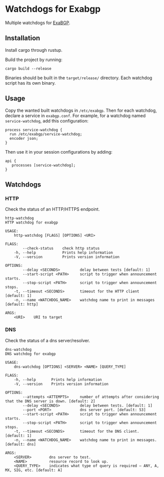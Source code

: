 Watchdogs for Exabgp
====================

Multiple watchdogs for [ExaBGP](https://github.com/Exa-Networks/exabgp).

Installation
------------

Install cargo through rustup.

Build the project by running:
```
cargo build --release
```

Binaries should be built in the `target/release/` directory. Each watchdog
script has its own binary.

Usage
-----

Copy the wanted built watchdogs in `/etc/exabgp`.
Then for each watchdog, declare a service in `exabgp.conf`. For example, for
a watchdog named `service-watchdog`, add this configuration:
```
process service-watchdog {
  run /etc/exabgp/service-watchdog;
  encoder json;
}
```

Then use it in your session configurations by adding:
```
api {
   processes [service-watchdog];
}
```

Watchdogs
---------

### HTTP

Check the status of an HTTP/HTTPS endpoint.

```
http-watchdog
HTTP watchdog for exabgp

USAGE:
    http-watchdog [FLAGS] [OPTIONS] <URI>

FLAGS:
        --check-status    check http status
    -h, --help            Prints help information
    -V, --version         Prints version information

OPTIONS:
        --delay <SECONDS>         delay between tests [default: 1]
        --start-script <PATH>     script to trigger when announcement starts.
        --stop-script <PATH>      script to trigger when announcement stops.
    -t, --timeout <SECONDS>       timeout for the HTTP client [default: 1]
    -n, --name <WATCHDOG_NAME>    watchdog name to print in messages [default: http]

ARGS:
    <URI>    URI to target
```


### DNS

Check the status of a dns server/resolver.

```
dns-watchdog
DNS watchdog for exabgp

USAGE:
    dns-watchdog [OPTIONS] <SERVER> <NAME> [QUERY_TYPE]

FLAGS:
    -h, --help       Prints help information
    -V, --version    Prints version information

OPTIONS:
        --attempts <ATTEMPTS>     number of attempts after considering that the DNS server is down. [default: 2]
        --delay <SECONDS>         delay between tests. [default: 1]
        --port <PORT>             dns server port. [default: 53]
        --start-script <PATH>     script to trigger when announcement starts.
        --stop-script <PATH>      script to trigger when announcement stops.
    -t, --timeout <SECONDS>       timeout for the DNS client. [default: 1]
    -n, --name <WATCHDOG_NAME>    watchdog name to print in messages. [default: dns]

ARGS:
    <SERVER>        dns server to test.
    <NAME>          resource record to look up.
    <QUERY_TYPE>    indicates what type of query is required — ANY, A, MX, SIG, etc. [default: A]
```
